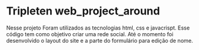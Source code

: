 # Tripleten web_project_around

Nesse projeto Foram utilizados as tecnologias html, css e javacrispt.
Esse código tem como objetivo criar uma rede social. Até o momento foi desenvolvido o layout do site e a parte do formulário para edição de nome.
